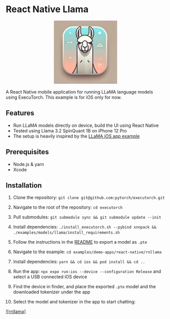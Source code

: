 # React Native Llama

<p align="center">
  <img src="assets/images/rnllama.png" width="200" alt="rnllama Logo">
</p>

A React Native mobile application for running LLaMA language models using ExecuTorch. This example is for iOS only for now.

## Features

- Run LLaMA models directly on device, build the UI using React Native
- Tested using Llama 3.2 SpinQuant 1B on iPhone 12 Pro
- The setup is heavily inspired by the [LLaMA iOS app example](https://github.com/pytorch/executorch/tree/main/examples/demo-apps/apple_ios/LLaMA)


## Prerequisites

- Node.js & yarn
- Xcode

## Installation

1. Clone the repository: `git clone git@github.com:pytorch/executorch.git`

2. Navigate to the root of the repository: `cd executorch`

3. Pull submodules: `git submodule sync && git submodule update --init`

4. Install dependencies: `./install_executorch.sh --pybind xnnpack && ./examples/models/llama/install_requirements.sh`

5. Follow the instructions in the [README](https://github.com/pytorch/executorch/blob/main/examples/models/llama/README.md#option-a-download-and-export-llama32-1b3b-model) to export a model as `.pte`

6. Navigate to the example: `cd examples/demo-apps/react-native/rnllama`

7. Install dependencies: `yarn && cd ios && pod install && cd ..`

8. Run the app: `npx expo run:ios --device --configuration Release` and select a USB connected iOS device

9. Find the device in finder, and place the exported `.pte` model and the downloaded tokenizer under the app

10. Select the model and tokenizer in the app to start chatting:

[![rnllama]](https://github.com/user-attachments/assets/b339f1ec-8b80-41f0-b3f6-ded6698ac926)
